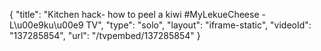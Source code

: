 {
    "title": "Kitchen hack- how to peel a kiwi #MyLekueCheese - L\u00e9ku\u00e9 TV",
    "type": "solo",
    "layout": "iframe-static",
    "videoId": "137285854",
    "url": "\/tvpembed\/137285854"
}